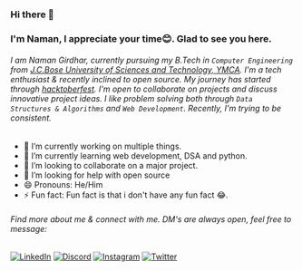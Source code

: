 ### Hi there 👋

### I'm Naman, I appreciate your time😊. Glad to see you here.



###### I am Naman Girdhar, currently pursuing my B.Tech in `Computer Engineering` from [J.C.Bose University of Sciences and Technology, YMCA](https://jcboseust.ac.in/). I'm a tech enthusiast & recently inclined to open source. My journey has started through [hacktoberfest](https://hacktoberfest.digitalocean.com/). I'm open to collaborate on projects and discuss innovative project ideas. I like problem solving both through `Data Structures & Algorithms` and `Web Development`. Recently, I'm trying to be consistent.


- 🔭 I’m currently working on multiple things.
- 🌱 I’m currently learning web development, DSA and python.
- 👯 I’m looking to collaborate on a major project.
- 🤔 I’m looking for help with open source
- 😄 Pronouns: He/Him
- ⚡ Fun fact: Fun fact is that i don't have any fun fact 😂.

###### Find more about me & connect with me. DM's are always open, feel free to message:

<a href="https://www.linkedin.com/in/naman-girdhar-05a7721a7/">![LinkedIn](https://img.shields.io/badge/LinkedIn-0077B5?style=for-the-badge&logo=linkedin&logoColor=white)</a>
<a href="https://discord.com/channels/@me">![Discord](https://img.shields.io/badge/Discord-7289DA?style=for-the-badge&logo=discord&logoColor=white)</a>
<a href="https://www.instagram.com/naman__girdhar/">![Instagram](https://img.shields.io/badge/Instagram-E4405F?style=for-the-badge&logo=instagram&logoColor=white)</a>
<a href="https://twitter.com/NamanGirdhar3">![Twitter](https://img.shields.io/badge/Twitter-1DA1F2?style=for-the-badge&logo=twitter&logoColor=white)</a>

<!--
`Will Complete Soon.....`
 |column1|column2|column3|
|:--- | :---: | ---:|
```js
const name = "naman";
```
[link](https://www.google.com)
![img](inidni)
> this is a quoted text

- hello
- list


<details>
  <summary>Click for more info</summary>
   > Hello
  
</details>
 A decent readme will be added soon.........(Because i'm still learning github markdown)

**namangirdhar16/namangirdhar16** is a ✨ _special_ ✨ repository because its `README.md` (this file) appears on your GitHub profile.

Here are some ideas to get you started:

- 🔭 I’m currently working on ...
- 🌱 I’m currently learning ...
- 👯 I’m looking to collaborate on ...
- 🤔 I’m looking for help with ...
- 💬 Ask me about ...
- 📫 How to reach me: ...
- 😄 Pronouns: ...
- ⚡ Fun fact: ...
-->
